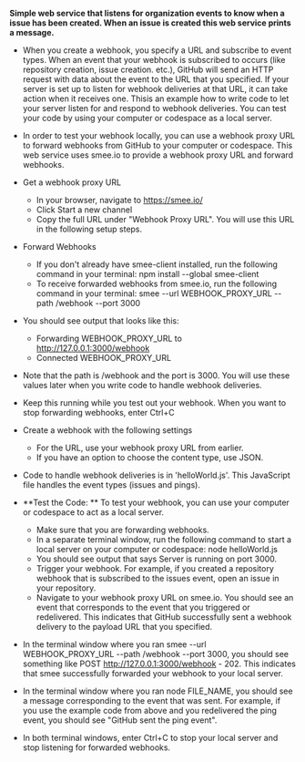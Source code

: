 **Simple web service that listens for organization events to know when a issue has been created. When an issue is created this web service prints a message.**

- When you create a webhook, you specify a URL and subscribe to event types. When an event that your webhook is subscribed to occurs (like repository creation, issue creation. etc.), GitHub will send an HTTP request with data about the event to the URL that you specified. If your server is set up to listen for webhook deliveries at that URL, it can take action when it receives one. Thisis an example how to write code to let your server listen for and respond to webhook deliveries. You can test your code by using your computer or codespace as a local server.

- In order to test your webhook locally, you can use a webhook proxy URL to forward webhooks from GitHub to your computer or codespace. This web service uses smee.io to provide a webhook proxy URL and forward webhooks.
- Get a webhook proxy URL
    - In your browser, navigate to https://smee.io/
    - Click Start a new channel
    - Copy the full URL under "Webhook Proxy URL". You will use this URL in the following setup steps.
- Forward Webhooks
    - If you don't already have smee-client installed, run the following command in your terminal: npm install --global smee-client
    - To receive forwarded webhooks from smee.io, run the following command in your terminal: smee --url WEBHOOK_PROXY_URL --path /webhook --port 3000
- You should see output that looks like this:
    - Forwarding WEBHOOK_PROXY_URL to http://127.0.0.1:3000/webhook
    - Connected WEBHOOK_PROXY_URL
- Note that the path is /webhook and the port is 3000. You will use these values later when you write code to handle webhook deliveries.
- Keep this running while you test out your webhook. When you want to stop forwarding webhooks, enter Ctrl+C

- Create a webhook with the following settings
    - For the URL, use your webhook proxy URL from earlier.
    - If you have an option to choose the content type, use JSON.

- Code to handle webhook deliveries is in 'helloWorld.js'. This JavaScript file handles the event types (issues and pings).
- **Test the Code: ** To test your webhook, you can use your computer or codespace to act as a local server.
    - Make sure that you are forwarding webhooks.
    - In a separate terminal window, run the following command to start a local server on your computer or codespace: node helloWorld.js
    - You should see output that says Server is running on port 3000.
    - Trigger your webhook. For example, if you created a repository webhook that is subscribed to the issues event, open an issue in your repository.
    - Navigate to your webhook proxy URL on smee.io. You should see an event that corresponds to the event that you triggered or redelivered. This indicates 
that GitHub successfully sent a webhook delivery to the payload URL that you specified.
- In the terminal window where you ran smee --url WEBHOOK_PROXY_URL --path /webhook --port 3000, you should see something like POST http://127.0.0.1:3000/webhook - 202. 
This indicates that smee successfully forwarded your webhook to your local server.
- In the terminal window where you ran node FILE_NAME, you should see a message corresponding to the event that was sent. For example, if you use the example code from 
above and you redelivered the ping event, you should see "GitHub sent the ping event".
- In both terminal windows, enter Ctrl+C to stop your local server and stop listening for forwarded webhooks.
